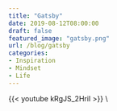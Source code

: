 ```yaml
---
title: "Gatsby"
date: 2019-08-12T08:00:00
draft: false
featured_image: "gatsby.png"
url: /blog/gatsby
categories:
- Inspiration
- Mindset
- Life
---
```


{{< youtube kRgJS_2HriI >}} \

